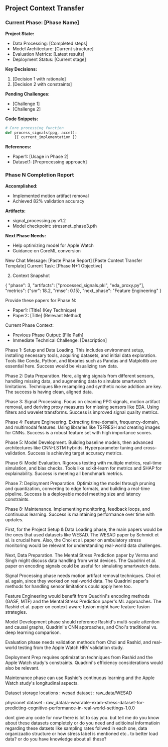 ## Project Context Transfer

### Current Phase: [Phase Name]

**Project State:**
- Data Processing: [Completed steps]
- Model Architecture: [Current structure]
- Evaluation Metrics: [Latest results]
- Deployment Status: [Current stage]

**Key Decisions:**
1. [Decision 1 with rationale]
2. [Decision 2 with constraints]

**Pending Challenges:**
- [Challenge 1]
- [Challenge 2]

**Code Snippets:**
```python
# Core processing function
def process_signals(ppg, accel):
    {{ current_implementation }}
```

**References:**
- Paper1: [Usage in Phase 2]
- Dataset1: [Preprocessing approach]

### Phase N Completion Report
**Accomplished:**
- Implemented motion artifact removal
- Achieved 82% validation accuracy

**Artifacts:**
- signal_processing.py v1.2
- Model checkpoint: stressnet_phase3.pth

**Next Phase Needs:**
- Help optimizing model for Apple Watch
- Guidance on CoreML conversion

New Chat Message:
[Paste Phase Report]
[Paste Context Transfer Template]
Current Task: [Phase N+1 Objective]


2. Context Snapshot

{
    "phase": 3,
    "artifacts": ["processed_signals.pkl", "eda_proxy.py"],
    "metrics": {"snr": 18.2, "rmse": 0.15},
    "next_phase": "Feature Engineering"
}

Provide these papers for Phase N:
- Paper1: [Title] (Key Technique)
- Paper2: [Title] (Relevant Method)

Current Phase Context:
- Previous Phase Output: [File Path]
- Immediate Technical Challenge: [Description]


Phase 1: Setup and Data Loading. This includes environment setup, installing necessary tools, acquiring datasets, and initial data exploration. Tools like Conda, Python, and libraries such as Pandas and Matplotlib are essential here. Success would be visualizing raw data.

Phase 2: Data Preparation. Here, aligning signals from different sensors, handling missing data, and augmenting data to simulate smartwatch limitations. Techniques like resampling and synthetic noise addition are key. The success is having clean, aligned data.

Phase 3: Signal Processing. Focus on cleaning PPG signals, motion artifact removal, and deriving proxy measures for missing sensors like EDA. Using filters and wavelet transforms. Success is improved signal quality metrics.

Phase 4: Feature Engineering. Extracting time-domain, frequency-domain, and multimodal features. Using libraries like TSFRESH and creating images for CNNs. Success is a robust feature set with high importance scores.

Phase 5: Model Development. Building baseline models, then advanced architectures like CNN-LSTM hybrids. Hyperparameter tuning and cross-validation. Success is achieving target accuracy metrics.

Phase 6: Model Evaluation. Rigorous testing with multiple metrics, real-time simulation, and bias checks. Tools like scikit-learn for metrics and SHAP for explainability. Success is meeting all benchmark metrics.

Phase 7: Deployment Preparation. Optimizing the model through pruning and quantization, converting to edge formats, and building a real-time pipeline. Success is a deployable model meeting size and latency constraints.

Phase 8: Maintenance. Implementing monitoring, feedback loops, and continuous learning. Success is maintaining performance over time with updates.


First, for the Project Setup & Data Loading phase, the main papers would be the ones that used datasets like WESAD. The WESAD paper by Schmidt et al. is crucial here. Also, the Choi et al. paper on ambulatory stress monitoring would be relevant for understanding real-world data challenges.

Next, Data Preparation. The Mental Stress Prediction paper by Verma and Singh might discuss data handling from wrist devices. The Quadrini et al. paper on encoding signals could be useful for simulating smartwatch data.

Signal Processing phase needs motion artifact removal techniques. Choi et al. again, since they worked on real-world data. The Quadrini paper's methods for handling sensor limitations could apply here too.

Feature Engineering would benefit from Quadrini's encoding methods (GASF, MTF) and the Mental Stress Prediction paper's ML approaches. The Rashid et al. paper on context-aware fusion might have feature fusion strategies.

Model Development phase should reference Rashid's multi-scale attention and causal graphs, Quadrini's CNN approaches, and Choi's traditional vs. deep learning comparison.

Evaluation phase needs validation methods from Choi and Rashid, and real-world testing from the Apple Watch HRV validation study.

Deployment Prep requires optimization techniques from Rashid and the Apple Watch study's constraints. Quadrini's efficiency considerations would also be relevant.

Maintenance phase can use Rashid's continuous learning and the Apple Watch study's longitudinal aspects.





Dataset storage locations :
wesad dataset :
raw_data/WESAD

physionet dataset :
raw_data/a-wearable-exam-stress-dataset-for-predicting-cognitive-performance-in-real-world-settings-1.0.0

dont give any code for now there is lot to say you. but tell me do you know about these datasets completely or do you need and aditioinal informatioin regarding these datsets like sampling rates follwed in each one, data organizaatio structure or how stress label is mentioned etc.. to better load data? or do you have knowledge about all these?
